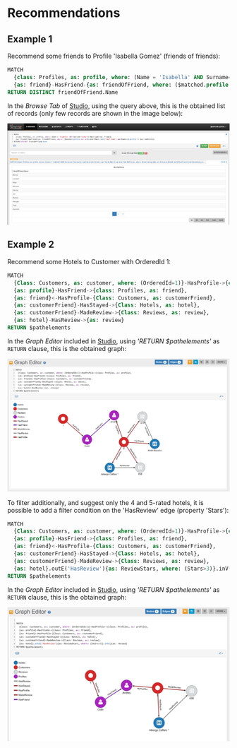 
# Recommendations

## Example 1

Recommend some friends to Profile 'Isabella Gomez' (friends of friends):

```sql
MATCH 
  {class: Profiles, as: profile, where: (Name = 'Isabella' AND Surname='Gomez')}-HasFriend-{as: friend},
  {as: friend}-HasFriend-{as: friendOfFriend, where: ($matched.profile not in $currentMatch.both('HasFriend') and $matched.profile != $currentMatch)} 
RETURN DISTINCT friendOfFriend.Name
```

In the _Browse Tab_ of [Studio](../../../studio/README.md), using the query above, this is the obtained list of records (only few records are shown in the image below):

![](../../../images/demo-dbs/social-travel-agency/query_recommendation_1_browse.png)


## Example 2

Recommend some Hotels to Customer with OrderedId 1:

```sql
MATCH 
  {Class: Customers, as: customer, where: (OrderedId=1)}-HasProfile->{class: Profiles, as: profile},
  {as: profile}-HasFriend->{class: Profiles, as: friend},
  {as: friend}<-HasProfile-{Class: Customers, as: customerFriend},
  {as: customerFriend}-HasStayed->{Class: Hotels, as: hotel},
  {as: customerFriend}-MadeReview->{Class: Reviews, as: review},
  {as: hotel}-HasReview->{as: review}
RETURN $pathelements
```

In the _Graph Editor_ included in [Studio](../../../studio/README.md), using _'RETURN $pathelements'_ as `RETURN` clause, this is the obtained graph:

![](../../../images/demo-dbs/social-travel-agency/query_recommendation_2_graph.png)

To filter additionally, and suggest only the 4 and 5-rated hotels, it is possible to add a filter condition on the 'HasReview' edge (property 'Stars'):

```sql
MATCH
  {Class: Customers, as: customer, where: (OrderedId=1)}-HasProfile->{class: Profiles, as: profile},
  {as: profile}-HasFriend->{class: Profiles, as: friend},
  {as: friend}<-HasProfile-{Class: Customers, as: customerFriend},
  {as: customerFriend}-HasStayed->{Class: Hotels, as: hotel},
  {as: customerFriend}-MadeReview->{Class: Reviews, as: review},
  {as: hotel}.outE('HasReview'){as: ReviewStars, where: (Stars>3)}.inV(){as: review}
RETURN $pathelements
```

In the _Graph Editor_ included in [Studio](../../../studio/README.md), using _'RETURN $pathelements'_ as `RETURN` clause, this is the obtained graph:

![](../../../images/demo-dbs/social-travel-agency/query_recommendation_3_graph.png)
